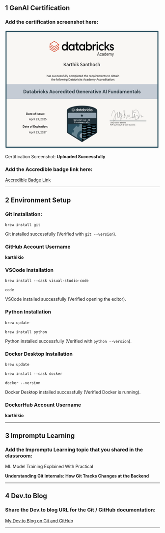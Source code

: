 
## 1 GenAI Certification
### Add the certification screenshot here:
<img src="./images/image.png" alt="GenAI Certificate" width="500"/>

Certification Screenshot: **Uploaded Successfully**

### Add the Accredible badge link here:
[Accredible Badge Link](https://credentials.databricks.com/c755fd26-e756-4276-9718-0aaa546575d7#acc.PSEF70tk)

-----
## 2 Environment Setup
### Git Installation:
```
brew install git
```
Git installed successfully (Verified with `git --version`).

### GitHub Account Username
**karthikio**

### VSCode Installation
```
brew install --cask visual-studio-code
```

```
code
```
VSCode installed successfully (Verified opening the editor).

### Python Installation
```
brew update
```

```
brew install python
```
Python installed successfully (Verified with `python --version`).

### Docker Desktop Installation
```
brew update
```

```
brew install --cask docker
```

```
docker --version
```
Docker Desktop installed successfully (Verified Docker is running).

### DockerHub Account Username
**karthikio**

-----
## 3 Impromptu Learning
### Add the Impromptu Learning topic that you shared in the classroom:
ML Model Training Explained With Practical

**Understanding Git Internals: How Git Tracks Changes at the Backend**

-----
## 4 Dev.to Blog
### Share the Dev.to blog URL for the Git / GitHub documentation:
[My Dev.to Blog on Git and GitHub](https://dev.to/karthikio/step-by-step-git-commands-for-first-time-repo-setup-with-github-42ik)

-----

